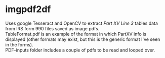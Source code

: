 # imgpdf2df

Uses google Tesseract and OpenCV to extract <i>Part XV Line 3</i> tables data from IRS form 990 files saved as image pdfs.<br>
TableFormat.pdf is an example of the format in which PartXV info is displayed (other formats may exist, but this is the generic format I've seen in the forms).<br>
PDF-inputs folder includes a couple of pdfs to be read and looped over.<br>

